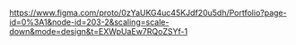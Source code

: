 
https://www.figma.com/proto/0zYaUKG4uc45KJdf20u5dh/Portfolio?page-id=0%3A1&node-id=203-2&scaling=scale-down&mode=design&t=EXWpUaEw7RQoZSYf-1
